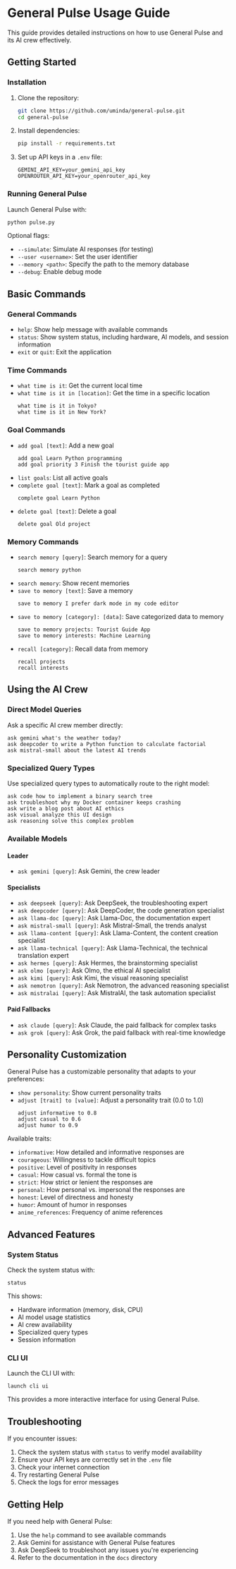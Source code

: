 # General Pulse Usage Guide

This guide provides detailed instructions on how to use General Pulse and its AI crew effectively.

## Getting Started

### Installation

1. Clone the repository:

   ```bash
   git clone https://github.com/uminda/general-pulse.git
   cd general-pulse
   ```

2. Install dependencies:

   ```bash
   pip install -r requirements.txt
   ```

3. Set up API keys in a `.env` file:
   ```
   GEMINI_API_KEY=your_gemini_api_key
   OPENROUTER_API_KEY=your_openrouter_api_key
   ```

### Running General Pulse

Launch General Pulse with:

```bash
python pulse.py
```

Optional flags:

- `--simulate`: Simulate AI responses (for testing)
- `--user <username>`: Set the user identifier
- `--memory <path>`: Specify the path to the memory database
- `--debug`: Enable debug mode

## Basic Commands

### General Commands

- `help`: Show help message with available commands
- `status`: Show system status, including hardware, AI models, and session information
- `exit` or `quit`: Exit the application

### Time Commands

- `what time is it`: Get the current local time
- `what time is it in [location]`: Get the time in a specific location
  ```
  what time is it in Tokyo?
  what time is it in New York?
  ```

### Goal Commands

- `add goal [text]`: Add a new goal
  ```
  add goal Learn Python programming
  add goal priority 3 Finish the tourist guide app
  ```
- `list goals`: List all active goals
- `complete goal [text]`: Mark a goal as completed
  ```
  complete goal Learn Python
  ```
- `delete goal [text]`: Delete a goal
  ```
  delete goal Old project
  ```

### Memory Commands

- `search memory [query]`: Search memory for a query
  ```
  search memory python
  ```
- `search memory`: Show recent memories
- `save to memory [text]`: Save a memory
  ```
  save to memory I prefer dark mode in my code editor
  ```
- `save to memory [category]: [data]`: Save categorized data to memory
  ```
  save to memory projects: Tourist Guide App
  save to memory interests: Machine Learning
  ```
- `recall [category]`: Recall data from memory
  ```
  recall projects
  recall interests
  ```

## Using the AI Crew

### Direct Model Queries

Ask a specific AI crew member directly:

```
ask gemini what's the weather today?
ask deepcoder to write a Python function to calculate factorial
ask mistral-small about the latest AI trends
```

### Specialized Query Types

Use specialized query types to automatically route to the right model:

```
ask code how to implement a binary search tree
ask troubleshoot why my Docker container keeps crashing
ask write a blog post about AI ethics
ask visual analyze this UI design
ask reasoning solve this complex problem
```

### Available Models

#### Leader

- `ask gemini [query]`: Ask Gemini, the crew leader

#### Specialists

- `ask deepseek [query]`: Ask DeepSeek, the troubleshooting expert
- `ask deepcoder [query]`: Ask DeepCoder, the code generation specialist
- `ask llama-doc [query]`: Ask Llama-Doc, the documentation expert
- `ask mistral-small [query]`: Ask Mistral-Small, the trends analyst
- `ask llama-content [query]`: Ask Llama-Content, the content creation specialist
- `ask llama-technical [query]`: Ask Llama-Technical, the technical translation expert
- `ask hermes [query]`: Ask Hermes, the brainstorming specialist
- `ask olmo [query]`: Ask Olmo, the ethical AI specialist
- `ask kimi [query]`: Ask Kimi, the visual reasoning specialist
- `ask nemotron [query]`: Ask Nemotron, the advanced reasoning specialist
- `ask mistralai [query]`: Ask MistralAI, the task automation specialist

#### Paid Fallbacks

- `ask claude [query]`: Ask Claude, the paid fallback for complex tasks
- `ask grok [query]`: Ask Grok, the paid fallback with real-time knowledge

## Personality Customization

General Pulse has a customizable personality that adapts to your preferences:

- `show personality`: Show current personality traits
- `adjust [trait] to [value]`: Adjust a personality trait (0.0 to 1.0)
  ```
  adjust informative to 0.8
  adjust casual to 0.6
  adjust humor to 0.9
  ```

Available traits:

- `informative`: How detailed and informative responses are
- `courageous`: Willingness to tackle difficult topics
- `positive`: Level of positivity in responses
- `casual`: How casual vs. formal the tone is
- `strict`: How strict or lenient the responses are
- `personal`: How personal vs. impersonal the responses are
- `honest`: Level of directness and honesty
- `humor`: Amount of humor in responses
- `anime_references`: Frequency of anime references

## Advanced Features

### System Status

Check the system status with:

```
status
```

This shows:

- Hardware information (memory, disk, CPU)
- AI model usage statistics
- AI crew availability
- Specialized query types
- Session information

### CLI UI

Launch the CLI UI with:

```
launch cli ui
```

This provides a more interactive interface for using General Pulse.

## Troubleshooting

If you encounter issues:

1. Check the system status with `status` to verify model availability
2. Ensure your API keys are correctly set in the `.env` file
3. Check your internet connection
4. Try restarting General Pulse
5. Check the logs for error messages

## Getting Help

If you need help with General Pulse:

1. Use the `help` command to see available commands
2. Ask Gemini for assistance with General Pulse features
3. Ask DeepSeek to troubleshoot any issues you're experiencing
4. Refer to the documentation in the `docs` directory
